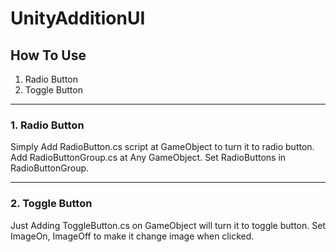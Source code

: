 # UnityAdditionUI

## How To Use
1. Radio Button
2. Toggle Button
---
### 1. Radio Button
Simply Add RadioButton.cs script at GameObject to turn it to radio button.
Add RadioButtonGroup.cs at Any GameObject.
Set RadioButtons in RadioButtonGroup.

---
### 2. Toggle Button
Just Adding ToggleButton.cs on GameObject will turn it to toggle button.
Set ImageOn, ImageOff to make it change image when clicked.
